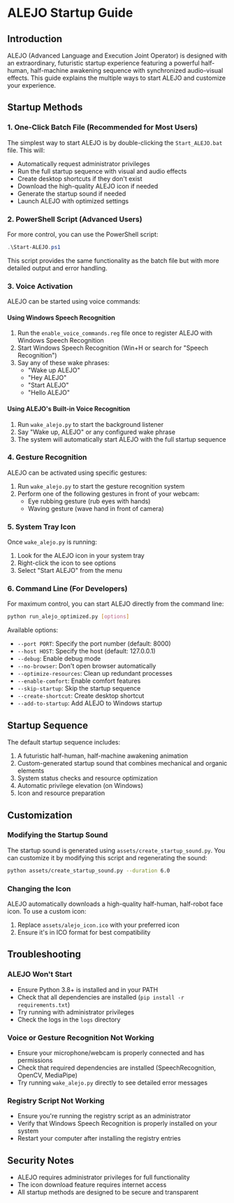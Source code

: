 # ALEJO Startup Guide

## Introduction

ALEJO (Advanced Language and Execution Joint Operator) is designed with an extraordinary, futuristic startup experience featuring a powerful half-human, half-machine awakening sequence with synchronized audio-visual effects. This guide explains the multiple ways to start ALEJO and customize your experience.

## Startup Methods

### 1. One-Click Batch File (Recommended for Most Users)

The simplest way to start ALEJO is by double-clicking the `Start_ALEJO.bat` file. This will:

- Automatically request administrator privileges
- Run the full startup sequence with visual and audio effects
- Create desktop shortcuts if they don't exist
- Download the high-quality ALEJO icon if needed
- Generate the startup sound if needed
- Launch ALEJO with optimized settings

### 2. PowerShell Script (Advanced Users)

For more control, you can use the PowerShell script:

```powershell
.\Start-ALEJO.ps1
```

This script provides the same functionality as the batch file but with more detailed output and error handling.

### 3. Voice Activation

ALEJO can be started using voice commands:

#### Using Windows Speech Recognition

1. Run the `enable_voice_commands.reg` file once to register ALEJO with Windows Speech Recognition
2. Start Windows Speech Recognition (Win+H or search for "Speech Recognition")
3. Say any of these wake phrases:
   - "Wake up ALEJO"
   - "Hey ALEJO"
   - "Start ALEJO"
   - "Hello ALEJO"

#### Using ALEJO's Built-in Voice Recognition

1. Run `wake_alejo.py` to start the background listener
2. Say "Wake up, ALEJO" or any configured wake phrase
3. The system will automatically start ALEJO with the full startup sequence

### 4. Gesture Recognition

ALEJO can be activated using specific gestures:

1. Run `wake_alejo.py` to start the gesture recognition system
2. Perform one of the following gestures in front of your webcam:
   - Eye rubbing gesture (rub eyes with hands)
   - Waving gesture (wave hand in front of camera)

### 5. System Tray Icon

Once `wake_alejo.py` is running:

1. Look for the ALEJO icon in your system tray
2. Right-click the icon to see options
3. Select "Start ALEJO" from the menu

### 6. Command Line (For Developers)

For maximum control, you can start ALEJO directly from the command line:

```bash
python run_alejo_optimized.py [options]
```

Available options:

- `--port PORT`: Specify the port number (default: 8000)
- `--host HOST`: Specify the host (default: 127.0.0.1)
- `--debug`: Enable debug mode
- `--no-browser`: Don't open browser automatically
- `--optimize-resources`: Clean up redundant processes
- `--enable-comfort`: Enable comfort features
- `--skip-startup`: Skip the startup sequence
- `--create-shortcut`: Create desktop shortcut
- `--add-to-startup`: Add ALEJO to Windows startup

## Startup Sequence

The default startup sequence includes:

1. A futuristic half-human, half-machine awakening animation
2. Custom-generated startup sound that combines mechanical and organic elements
3. System status checks and resource optimization
4. Automatic privilege elevation (on Windows)
5. Icon and resource preparation

## Customization

### Modifying the Startup Sound

The startup sound is generated using `assets/create_startup_sound.py`. You can customize it by modifying this script and regenerating the sound:

```bash
python assets/create_startup_sound.py --duration 6.0
```

### Changing the Icon

ALEJO automatically downloads a high-quality half-human, half-robot face icon. To use a custom icon:

1. Replace `assets/alejo_icon.ico` with your preferred icon
2. Ensure it's in ICO format for best compatibility

## Troubleshooting

### ALEJO Won't Start

- Ensure Python 3.8+ is installed and in your PATH
- Check that all dependencies are installed (`pip install -r requirements.txt`)
- Try running with administrator privileges
- Check the logs in the `logs` directory

### Voice or Gesture Recognition Not Working

- Ensure your microphone/webcam is properly connected and has permissions
- Check that required dependencies are installed (SpeechRecognition, OpenCV, MediaPipe)
- Try running `wake_alejo.py` directly to see detailed error messages

### Registry Script Not Working

- Ensure you're running the registry script as an administrator
- Verify that Windows Speech Recognition is properly installed on your system
- Restart your computer after installing the registry entries

## Security Notes

- ALEJO requires administrator privileges for full functionality
- The icon download feature requires internet access
- All startup methods are designed to be secure and transparent

